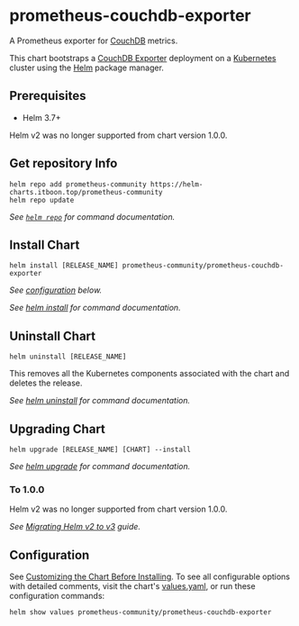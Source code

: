 # prometheus-couchdb-exporter

A Prometheus exporter for [CouchDB](https://couchdb.apache.org/) metrics.

This chart bootstraps a [CouchDB Exporter](https://github.com/gesellix/couchdb-prometheus-exporter) deployment on a [Kubernetes](http://kubernetes.io) cluster using the [Helm](https://helm.sh) package manager.

## Prerequisites

- Helm 3.7+

Helm v2 was no longer supported from chart version 1.0.0.

## Get repository Info

```console
helm repo add prometheus-community https://helm-charts.itboon.top/prometheus-community
helm repo update
```

_See [`helm repo`](https://helm.sh/docs/helm/helm_repo/) for command documentation._

## Install Chart

```console
helm install [RELEASE_NAME] prometheus-community/prometheus-couchdb-exporter
```

_See [configuration](#configuration) below._

_See [helm install](https://helm.sh/docs/helm/helm_install/) for command documentation._

## Uninstall Chart

```console
helm uninstall [RELEASE_NAME]
```

This removes all the Kubernetes components associated with the chart and deletes the release.

_See [helm uninstall](https://helm.sh/docs/helm/helm_uninstall/) for command documentation._

## Upgrading Chart

```console
helm upgrade [RELEASE_NAME] [CHART] --install
```

_See [helm upgrade](https://helm.sh/docs/helm/helm_upgrade/) for command documentation._

### To 1.0.0

Helm v2 was no longer supported from chart version 1.0.0.

_See [Migrating Helm v2 to v3](https://helm.sh/docs/topics/v2_v3_migration/) guide._

## Configuration

See [Customizing the Chart Before Installing](https://helm.sh/docs/intro/using_helm/#customizing-the-chart-before-installing). To see all configurable options with detailed comments, visit the chart's [values.yaml](./values.yaml), or run these configuration commands:

```console
helm show values prometheus-community/prometheus-couchdb-exporter
```
